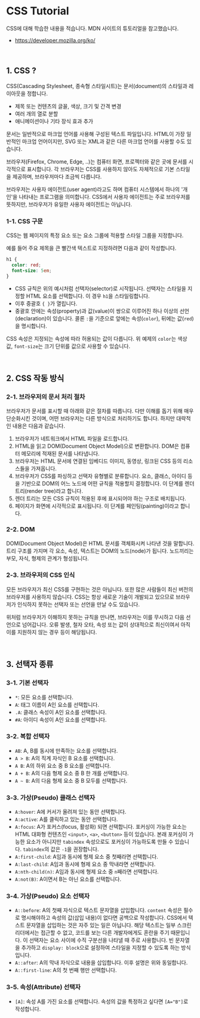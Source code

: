 # CSS Tutorial

CSS에 대해 학습한 내용을 적습니다. MDN 사이트의 튜토리얼을 참고했습니다.

- https://developer.mozilla.org/ko/

<br />

## 1. CSS ?

CSS(Cascading Stylesheet, 종속형 스타일시트)는 문서(document)의 스타일과 레이아웃을 정합니다.

- 제목 또는 컨텐츠의 글꼴, 색상, 크기 및 간격 변경
- 여러 개의 열로 분할
- 애니메이션이나 기타 장식 효과 추가

문서는 일반적으로 마크업 언어를 사용해 구성된 텍스트 파일입니다. HTML이 가장 일반적인 마크업 언어이지만, SVG 또는 XML과 같은 다른 마크업 언어를 사용할 수도 있습니다.

브라우저(Firefox, Chrome, Edge, ..)는 컴퓨터 화면, 프로젝터와 같은 곳에 문서를 시각적으로 표시합니다. 각 브라우저는 CSS를 사용하지 않아도 자체적으로 기본 스타일을 제공하며, 브라우저마다 조금씩 다릅니다.

브라우저는 사용자 에이전트(user agent)라고도 하며 컴퓨터 시스템에서 하나의 '개인'을 나타내는 프로그램을 의미합니다. CSS에서 사용자 에이전트는 주로 브라우저를 뜻하지만, 브라우저가 유일한 사용자 에이전트는 아닙니다.

### 1-1. CSS 구문

CSS는 웹 페이지의 특정 요소 또는 요소 그룹에 적용할 스타일 그룹을 지정합니다.

예를 들어 주요 제목을 큰 빨간색 텍스트로 지정하려면 다음과 같이 작성합니다.

```css
h1 {
  color: red;
  font-size: 5em;
}
```

- CSS 규칙은 위의 예시처럼 선택자(selector)로 시작됩니다. 선택자는 스타일을 지정할 HTML 요소를 선택합니다. 이 경우 `h1`을 스타일링합니다.
- 이후 중괄호 `{ }`가 열립니다.
- 중괄호 안에는 속성(property)과 값(value)이 쌍으로 이루어진 하나 이상의 선언(declaration)이 있습니다. 콜론 `:`을 기준으로 앞에는 속성(`color`), 뒤에는 값(`red`)을 명시합니다.

CSS 속성은 지정되는 속성에 따라 허용되는 값이 다릅니다. 위 예제의 `color`는 색상 값, `font-size`는 크기 단위를 값으로 사용할 수 있습니다.

<br />

## 2. CSS 작동 방식

### 2-1. 브라우저의 문서 처리 절차

브라우저가 문서를 표시할 때 아래와 같은 절차를 따릅니다. 다만 이해를 돕기 위해 매우 단순화시킨 것이며, 어떤 브라우저는 다른 방식으로 처리하기도 합니다. 하지만 대략적인 내용은 다음과 같습니다.

1. 브라우저가 네트워크에서 HTML 파일을 로드합니다.
2. HTML을 읽고 DOM(Document Object Model)으로 변환합니다. DOM은 컴퓨터 메모리에 적재된 문서를 나타냅니다.
3. 브라우저는 HTML 문서에 연결된 임베디드 이미지, 동영상, 링크된 CSS 등의 리소스들을 가져옵니다.
4. 브라우저가 CSS를 파싱하고 선택자 유형별로 분류합니다. 요소, 클래스, 아이디 등을 기반으로 DOM의 어느 노드에 어떤 규칙을 적용할지 결정합니다. 이 단계를 렌더 트리(render tree)라고 합니다.
5. 렌더 트리는 모든 CSS 규칙이 적용된 후에 표시되어야 하는 구조로 배치됩니다.
6. 페이지가 화면에 시각적으로 표시됩니다. 이 단계를 페인팅(painting)이라고 합니다.

### 2-2. DOM

DOM(Document Object Model)은 HTML 문서를 객체화시켜 나타낸 것을 말합니다. 트리 구조를 가지며 각 요소, 속성, 텍스트는 DOM의 노드(node)가 됩니다. 노드끼리는 부모, 자식, 형제의 관계가 형성됩니다.

### 2-3. 브라우저의 CSS 인식

모든 브라우저가 최신 CSS를 구현하는 것은 아닙니다. 또한 많은 사람들이 최신 버전의 브라우저를 사용하지 않습니다. CSS는 항상 새로운 기술이 개발되고 있으므로 브라우저가 인식하지 못하는 선택자 또는 선언을 만날 수도 있습니다.

위처럼 브라우저가 이해하지 못하는 규칙을 만나면, 브라우저는 이를 무시하고 다음 선언으로 넘어갑니다. 오류 발생, 철자 오타, 속성 또는 값이 상대적으로 최신이여서 아직 이를 지원하지 않는 경우 등이 해당됩니다.

<br />

## 3. 선택자 종류

### 3-1. 기본 선택자

- `*`: 모든 요소를 선택합니다.
- `A`: 태그 이름이 A인 요소를 선택합니다.
- `.A`: 클래스 속성이 A인 요소를 선택합니다.
- `#A`: 아이디 속성이 A인 요소를 선택합니다.

### 3-2. 복합 선택자

- `AB`: A, B를 동시에 만족하는 요소를 선택합니다.
- `A > B`: A의 직계 자식인 B 요소를 선택합니다.
- `A B`: A의 하위 요소 중 B 요소를 선택합니다.
- `A + B`: A의 다음 형제 요소 중 B 한 개를 선택합니다.
- `A ~ B`: A의 다음 형제 요소 중 B 모두를 선택합니다.

### 3-3. 가상(Pseudo) 클래스 선택자

- `A:hover`: A에 커서가 올려져 있는 동안 선택합니다.
- `A:active`: A를 클릭하고 있는 동안 선택합니다.
- `A:focus`: A가 포커스(focus, 활성화) 되면 선택합니다. 포커싱이 가능한 요소는 HTML 대화형 컨텐츠인 `<input>`, `<a>`, `<button>` 등이 있습니다. 본래 포커싱이 가능한 요소가 아니지만 `tabindex` 속성으로도 포커싱이 가능하도록 만들 수 있습니다. `tabindex`의 값은 `-1`을 권장합니다.
- `A:first-child`: A임과 동시에 형제 요소 중 첫째라면 선택합니다.
- `A:last-child`: A임과 동시에 형제 요소 중 막내라면 선택합니다.
- `A:nth-child(n)`: A임과 동시에 형제 요소 중 `n`째라면 선택합니다.
- `A:not(B)`: A이면서 B는 아닌 요소를 선택합니다.

### 3-4. 가상(Pseudo) 요소 선택자

- `A::before`: A의 첫째 자식으로 텍스트 문자열을 삽입합니다. `content` 속성은 필수로 명시해야하고 속성의 값(삽입 내용)이 없다면 공백으로 작성합니다. CSS에서 텍스트 문자열을 삽입하는 것은 자주 있는 일은 아닙니다. 해당 텍스트는 일부 스크린 리더에서는 접근할 수 없고, 코드를 보는 다른 개발자에게도 혼란을 주기 때문입니다. 이 선택자는 요소 사이에 수직 구분선을 나타낼 때 주로 사용합니다. 빈 문자열을 추가하고 `display: block`으로 설정하여 스타일을 지정할 수 있도록 하는 방식입니다.
- `A::after`: A의 막내 자식으로 내용을 삽입합니다. 이후 설명은 위와 동일합니다.
- `A::first-line`: A의 첫 번째 행만 선택합니다.

### 3-5. 속성(Attribute) 선택자

- `[A]`: 속성 A를 가진 요소를 선택합니다. 속성의 값을 특정하고 싶다면 `[A="B"]`로 작성합니다.